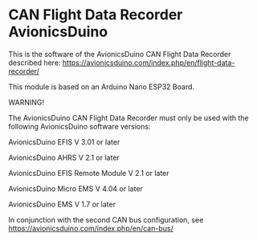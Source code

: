 # CAN Flight Data Recorder AvionicsDuino

This is the software of the AvionicsDuino CAN Flight Data Recorder described here: https://avionicsduino.com/index.php/en/flight-data-recorder/

This module is based on an Arduino Nano ESP32 Board.

WARNING!

The AvionicsDuino CAN Flight Data Recorder must only be used with the following AvionicsDuino software versions:

AvionicsDuino EFIS               V 3.01 or later

AvionicsDuino AHRS               V 2.1 or later

AvionicsDuino EFIS Remote Module V 2.1 or later

AvionicsDuino Micro EMS          V 4.04 or later

AvionicsDuino EMS                V 1.7 or later


In conjunction with the second CAN bus configuration, see https://avionicsduino.com/index.php/en/can-bus/
